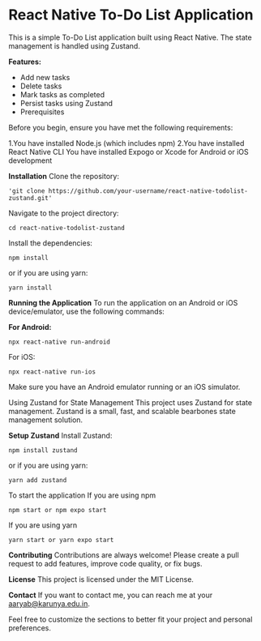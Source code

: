 # React Native To-Do List Application
This is a simple To-Do List application built using React Native. The state management is handled using Zustand.

**Features:**
* Add new tasks
* Delete tasks
* Mark tasks as completed
* Persist tasks using Zustand
* Prerequisites
  
Before you begin, ensure you have met the following requirements:

1.You have installed Node.js (which includes npm)
2.You have installed React Native CLI
You have installed Expogo or Xcode for Android or iOS development

**Installation**
Clone the repository:
```
'git clone https://github.com/your-username/react-native-todolist-zustand.git'
```

Navigate to the project directory:
```
cd react-native-todolist-zustand
```
Install the dependencies:
```
npm install
```
or if you are using yarn:
```
yarn install
```

**Running the Application**
To run the application on an Android or iOS device/emulator, use the following commands:

**For Android:**
```
npx react-native run-android
```
For iOS:
```
npx react-native run-ios
```

Make sure you have an Android emulator running or an iOS simulator.

Using Zustand for State Management
This project uses Zustand for state management. Zustand is a small, fast, and scalable bearbones state management solution.

**Setup Zustand**
Install Zustand:
```
npm install zustand
```

or if you are using yarn:
```
yarn add zustand
```
To start the application 
If you are using npm
```
npm start or npm expo start
```
If you are using yarn
```
yarn start or yarn expo start
```



**Contributing**
Contributions are always welcome! Please create a pull request to add features, improve code quality, or fix bugs.

**License**
This project is licensed under the MIT License.

**Contact**
If you want to contact me, you can reach me at your aaryab@karunya.edu.in.

Feel free to customize the sections to better fit your project and personal preferences.







